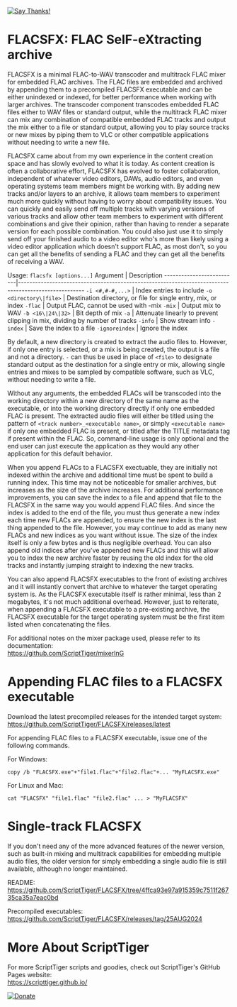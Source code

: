 [![Say Thanks!](https://img.shields.io/badge/Say%20Thanks-!-1EAEDB.svg)](https://docs.google.com/forms/d/e/1FAIpQLSfBEe5B_zo69OBk19l3hzvBmz3cOV6ol1ufjh0ER1q3-xd2Rg/viewform)

# FLACSFX: FLAC SelF-eXtracting archive
FLACSFX is a minimal FLAC-to-WAV transcoder and multitrack FLAC mixer for embedded FLAC archives. The FLAC files are embedded and archived by appending them to a precompiled FLACSFX executable and can be either unindexed or indexed, for better performance when working with larger archives. The transcoder component transcodes embedded FLAC files either to WAV files or standard output, while the multitrack FLAC mixer can mix any combination of compatible embedded FLAC tracks and output the mix either to a file or standard output, allowing you to play source tracks or new mixes by piping them to VLC or other compatible applications without needing to write a new file.

FLACSFX came about from my own experience in the content creation space and has slowly evolved to what it is today. As content creation is often a collaborative effort, FLACSFX has evolved to foster collaboration, independent of whatever video editors, DAWs, audio editors, and even operating systems team members might be working with. By adding new tracks and/or layers to an archive, it allows team members to experiment much more quickly without having to worry about compatibility issues. You can quickly and easily send off multiple tracks with varying versions of various tracks and allow other team members to experiment with different combinations and give their opinion, rather than having to render a separate version for each possible combination. You could also just use it to simply send off your finished audio to a video editor who's more than likely using a video editor application which doesn't support FLAC, as most don't, so you can get all the benefits of sending a FLAC and they can get all the benefits of receiving a WAV.

Usage: `flacsfx [options...]`
Argument                  | Description
--------------------------|-----------------------------------------------------------------------------------------------------
 `-i <#,#-#,...>`         | Index entries to include
 `-o <directory\|file>`   | Destination directory, or file for single entry, mix, or index
 `-flac`                  | Output FLAC, cannot be used with -mix
 `-mix`                   | Output mix to WAV
 `-b <16\|24\|32>`        | Bit depth of mix
 `-a`                     | Attenuate linearly to prevent clipping in mix, dividing by number of tracks
 `-info`                  | Show stream info
 `-index`                 | Save the index to a file
 `-ignoreindex`           | Ignore the index

By default, a new directory is created to extract the audio files to. However, if only one entry is selected, or a mix is being created, the output is a file and not a directory. `-` can thus be used in place of `<file>` to designate standard output as the destination for a single entry or mix, allowing single entries and mixes to be sampled by compatible software, such as VLC, without needing to write a file.

Without any arguments, the embedded FLACs will be transcoded into the working directory within a new directory of the same name as the executable, or into the working directory directly if only one embedded FLAC is present. The extracted audio files will either be titled using the pattern of `<track number>_<executable name>`, or simply `<executable name>` if only one embedded FLAC is present, or titled after the TITLE metadata tag if present within the FLAC. So, command-line usage is only optional and the end user can just execute the application as they would any other application for this default behavior.

When you append FLACs to a FLACSFX exectuable, they are initially not indexed within the archive and additional time must be spent to build a running index. This time may not be noticeable for smaller archives, but increases as the size of the archive increases. For additional performance improvements, you can save the index to a file and append that file to the FLACSFX in the same way you would append FLAC files. And since the index is added to the end of the file, you must thus generate a new index each time new FLACs are appended, to ensure the new index is the last thing appended to the file. However, you may continue to add as many new FLACs and new indices as you want without issue. The size of the index itself is only a few bytes and is thus negligible overhead. You can also append old indices after you've appended new FLACs and this will allow you to index the new archive faster by reusing the old index for the old tracks and instantly jumping straight to indexing the new tracks.

You can also append FLACSFX executables to the front of existing archives and it will instantly convert that archive to whatever the target operating system is. As the FLACSFX executable itself is rather minimal, less than 2 megabytes, it's not much additional overhead. However, just to reiterate, when appending a FLACSFX executable to a pre-existing archive, the FLACSFX executable for the target operating system must be the first item listed when concatenating the files.

For additional notes on the mixer package used, please refer to its documentation:  
https://github.com/ScriptTiger/mixerInG

# Appending FLAC files to a FLACSFX executable
Download the latest precompiled releases for the intended target system:  
https://github.com/ScriptTiger/FLACSFX/releases/latest

For appending FLAC files to a FLACSFX executable, issue one of the following commands.

For Windows:
```
copy /b "FLACSFX.exe"+"file1.flac"+"file2.flac"+... "MyFLACSFX.exe"
```

For Linux and Mac:
```
cat "FLACSFX" "file1.flac" "file2.flac" ... > "MyFLACSFX"
```

# Single-track FLACSFX
If you don't need any of the more advanced features of the newer version, such as built-in mixing and multitrack capabilities for embedding multiple audio files, the older version for simply embedding a single audio file is still available, although no longer maintained.

README:  
https://github.com/ScriptTiger/FLACSFX/tree/4ffca93e97a915359c7511f26735ca35a7eac0bd

Precompiled executables:  
https://github.com/ScriptTiger/FLACSFX/releases/tag/25AUG2024

# More About ScriptTiger

For more ScriptTiger scripts and goodies, check out ScriptTiger's GitHub Pages website:  
https://scripttiger.github.io/

[![Donate](https://www.paypalobjects.com/en_US/i/btn/btn_donateCC_LG.gif)](https://www.paypal.com/cgi-bin/webscr?cmd=_s-xclick&hosted_button_id=MZ4FH4G5XHGZ4)
